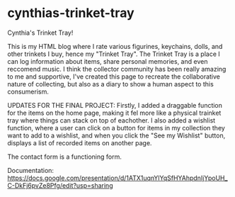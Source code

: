 # cynthias-trinket-tray
Cynthia's Trinket Tray! 

This is my HTML blog where I rate various figurines, keychains, dolls, and other trinkets I buy, hence my "Trinket Tray". The Trinket Tray is a place I can log information about items, share personal memories, and even reccomend music. I think the collector community has been really amazing to me and supportive, I've created this page to recreate the collaborative nature of collecting, but also as a diary to show a human aspect to this consumerism. 

UPDATES FOR THE FINAL PROJECT: 
Firstly, I added a draggable function for the items on the home page, making it fel more like a physical trainket tray where things can stack on top of eachother. 
I also added a wishlist function, where a user can click on a button for items in my collection they want to add to a wishlist, and when you click the "See my Wishlist" button, displays a list of recorded items on another page.

The contact form is a functioning form. 

Documentation: https://docs.google.com/presentation/d/1ATX1uqnYlYqSfHYAhpdnIjYpoUH_C-DkFj6pvZe8Pfg/edit?usp=sharing
